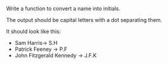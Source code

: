 Write a function to convert a name into initials.

The output should be capital letters with a dot separating them.

It should look like this:

* Sam Harris-> S.H
* Patrick Feeney -> P.F
* John Fitzgerald Kennedy -> J.F.K
